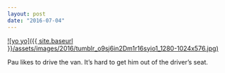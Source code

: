 ```yaml
---
layout: post
date: "2016-07-04"
---
```


[![yo yo]({{ site.baseurl }}/assets/images/2016/tumblr_o9sj6in2Dm1r16syio1_1280-1024x576.jpg)](https://mananamanana.com/ohpiglet/wp-content/uploads/2016/07/tumblr_o9sj6in2Dm1r16syio1_1280.jpg)

Pau likes to drive the van. It’s hard to get him out of the driver’s seat.

